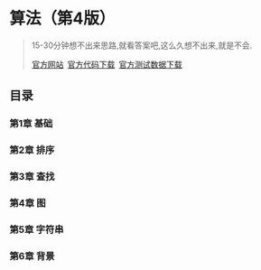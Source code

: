 # 算法（第4版）

> 15-30分钟想不出来思路,就看答案吧,这么久想不出来,就是不会.
>
> [官方网站](http://algs4.cs.princeton.edu/home/) [官方代码下载](http://algs4.cs.princeton.edu/code/algs4.jar) [官方测试数据下载](http://algs4.cs.princeton.edu/code/algs4-data.zip)

## 目录

### 第1章 基础

### 第2章 排序

### 第3章 查找

### 第4章 图

### 第5章 字符串

### 第6章 背景
